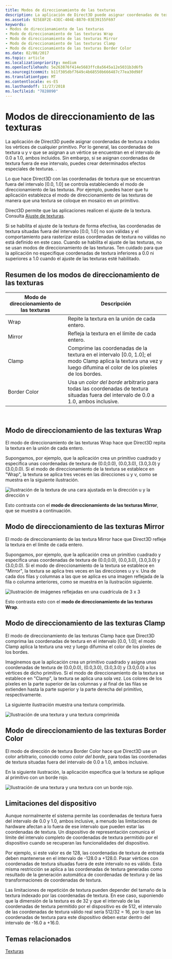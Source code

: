 ```yaml
---
title: Modos de direccionamiento de las texturas
description: La aplicación de Direct3D puede asignar coordenadas de textura a todos los vértices de cualquier primitivo.
ms.assetid: 925E8F2E-43EC-404E-8870-03E39155F697
keywords:
- Modos de direccionamiento de las texturas
- Modo de direccionamiento de las texturas Wrap
- Modo de direccionamiento de las texturas Mirror
- Modo de direccionamiento de las texturas Clamp
- Modo de direccionamiento de las texturas Border Color
ms.date: 02/08/2017
ms.topic: article
ms.localizationpriority: medium
ms.openlocfilehash: 5e263876f414e5683ffc8a5645a12e5031b3d6fb
ms.sourcegitcommit: b11f305dbf7649c4b68550b666487c77ea30d98f
ms.translationtype: MT
ms.contentlocale: es-ES
ms.lasthandoff: 11/27/2018
ms.locfileid: "7828090"
---
```

# <a name="texture-addressing-modes"></a>Modos de direccionamiento de las texturas


La aplicación de Direct3D puede asignar coordenadas de textura a todos los vértices de cualquier primitivo. Por lo general, las coordenadas de textura u y v que se asignan a un vértice se encuentran en el intervalo de 0.0 a 1.0, ambos incluidos. Sin embargo, si se asignan coordenadas de textura fuera de ese intervalo, puedes crear determinados efectos especiales de texturas. .

Lo que hace Direct3D con las coordenadas de textura que se encuentran fuera del intervalo \[0.0, 1.0\] se controla estableciendo el modo de direccionamiento de las texturas. Por ejemplo, puedes hacer que tu aplicación establezca el modo de direccionamiento de las texturas de manera que una textura se coloque en mosaico en un primitivo.

Direct3D permite que las aplicaciones realicen el ajuste de la textura. Consulta [Ajuste de texturas](texture-wrapping.md).

Si se habilita el ajuste de la textura de forma efectiva, las coordenadas de textura situadas fuera del intervalo \[0.0, 1.0\] no son válidas y el comportamiento para rasterizar estas coordenadas de textura no válidas no está definido en este caso. Cuando se habilita el ajuste de las texturas, no se usan modos de direccionamiento de las texturas. Ten cuidado para que la aplicación no especifique coordenadas de textura inferiores a 0.0 ni superiores a 1.0 cuando el ajuste de las texturas esté habilitado.

## <a name="span-idsummaryofthetextureaddressingmodesspanspan-idsummaryofthetextureaddressingmodesspanspan-idsummaryofthetextureaddressingmodesspansummary-of-the-texture-addressing-modes"></a><span id="Summary_of_the_texture_addressing_modes"></span><span id="summary_of_the_texture_addressing_modes"></span><span id="SUMMARY_OF_THE_TEXTURE_ADDRESSING_MODES"></span>Resumen de los modos de direccionamiento de las texturas


| Modo de direccionamiento de las texturas | Descripción                                                                                                                           |
|-------------------------|---------------------------------------------------------------------------------------------------------------------------------------|
| Wrap                    | Repite la textura en la unión de cada entero.                                                                                        |
| Mirror                  | Refleja la textura en el límite de cada entero.                                                                                        |
| Clamp                   | Comprime las coordenadas de la textura en el intervalo \[0.0, 1.0\]; el modo Clamp aplica la textura una vez y luego difumina el color de los píxeles de los bordes. |
| Border Color            | Usa un *color del borde* arbitrario para todas las coordenadas de textura situadas fuera del intervalo de 0.0 a 1.0, ambos inclusive.                         |

 

## <a name="span-idwraptextureaddressmodespanspan-idwraptextureaddressmodespanspan-idwraptextureaddressmodespanwrap-texture-address-mode"></a><span id="Wrap_texture_address_mode"></span><span id="wrap_texture_address_mode"></span><span id="WRAP_TEXTURE_ADDRESS_MODE"></span>Modo de direccionamiento de las texturas Wrap


El modo de direccionamiento de las texturas Wrap hace que Direct3D repita la textura en la unión de cada entero.

Supongamos, por ejemplo, que la aplicación crea un primitivo cuadrado y especifica unas coordenadas de textura de (0.0,0.0), (0.0,3.0), (3.0,3.0) y (3.0,0.0). Si el modo de direccionamiento de la textura se establece en "Wrap", la textura se aplica tres veces en las direcciones u y v, como se muestra en la siguiente ilustración.

![Ilustración de la textura de una cara ajustada en la dirección u y la dirección v](images/wrap.png)

Esto contrasta con el **modo de direccionamiento de las texturas Mirror**, que se muestra a continuación.

## <a name="span-idmirrortextureaddressmodespanspan-idmirrortextureaddressmodespanspan-idmirrortextureaddressmodespanmirror-texture-address-mode"></a><span id="Mirror_texture_address_mode"></span><span id="mirror_texture_address_mode"></span><span id="MIRROR_TEXTURE_ADDRESS_MODE"></span>Modo de direccionamiento de las texturas Mirror


El modo de direccionamiento de las textura Mirror hace que Direct3D refleje la textura en el límite de cada entero.

Supongamos, por ejemplo, que la aplicación crea un primitivo cuadrado y especifica unas coordenadas de textura de (0.0,0.0), (0.0,3.0), (3.0,3.0) y (3.0,0.0). Si el modo de direccionamiento de la textura se establece en "Mirror", la textura se aplica tres veces en las direcciones u y v. Una de cada dos filas y columnas a las que se aplica es una imagen reflejada de la fila o columna anteriores, como se muestra en la ilustración siguiente.

![Ilustración de imágenes reflejadas en una cuadrícula de 3 x 3](images/mirror.png)

Esto contrasta esto con el **modo de direccionamiento de las texturas Wrap**.

## <a name="span-idclamptextureaddressmodespanspan-idclamptextureaddressmodespanspan-idclamptextureaddressmodespanclamp-texture-address-mode"></a><span id="Clamp_texture_address_mode"></span><span id="clamp_texture_address_mode"></span><span id="CLAMP_TEXTURE_ADDRESS_MODE"></span>Modo de direccionamiento de las texturas Clamp


El modo de direccionamiento de las texturas Clamp hace que Direct3D comprima las coordenadas de textura en el intervalo \[0.0, 1.0\]; el modo Clamp aplica la textura una vez y luego difumina el color de los píxeles de los bordes.

Imaginemos que la aplicación crea un primitivo cuadrado y asigna unas coordenadas de textura de (0.0,0.0), (0.0,3.0), (3.0,3.0) y (3.0,0.0) a los vértices de dicho primitivo. Si el modo de direccionamiento de la textura se establece en "Clamp", la textura se aplica una sola vez. Los colores de los píxeles en la parte superior de las columnas y al final de las filas se extienden hasta la parte superior y la parte derecha del primitivo, respectivamente.

La siguiente ilustración muestra una textura comprimida.

![Ilustración de una textura y una textura comprimida](images/clamp.png)

## <a name="span-idbordercolortextureaddressmodespanspan-idbordercolortextureaddressmodespanspan-idbordercolortextureaddressmodespanborder-color-texture-address-mode"></a><span id="Border_Color_texture_address_mode"></span><span id="border_color_texture_address_mode"></span><span id="BORDER_COLOR_TEXTURE_ADDRESS_MODE"></span>Modo de direccionamiento de las texturas Border Color


El modo de dirección de textura Border Color hace que Direct3D use un color arbitrario, conocido como *color del borde*, para todas las coordenadas de textura situadas fuera del intervalo de 0.0 a 1.0, ambos inclusive.

En la siguiente ilustración, la aplicación especifica que la textura se aplique al primitivo con un borde rojo.

![Ilustración de una textura y una textura con un borde rojo.](images/border.png)

## <a name="span-iddevicelimitationsspanspan-iddevicelimitationsspanspan-iddevicelimitationsspandevice-limitations"></a><span id="Device_Limitations"></span><span id="device_limitations"></span><span id="DEVICE_LIMITATIONS"></span>Limitaciones del dispositivo


Aunque normalmente el sistema permite las coordenadas de textura fuera del intervalo de 0.0 y 1.0, ambos inclusive, a menudo las limitaciones de hardware afectan a lo fuera de ese intervalo que pueden estar las coordenadas de textura. Un dispositivo de representación comunica el límite del intervalo completo de coordenadas de textura permitido por el dispositivo cuando se recuperan las funcionalidades del dispositivo.

Por ejemplo, si este valor es de 128, las coordenadas de textura de entrada deben mantenerse en el intervalo de -128.0 a +128.0. Pasar vértices con coordenadas de textura situadas fuera de este intervalo no es válido. Esta misma restricción se aplica a las coordenadas de textura generadas como resultado de la generación automática de coordenadas de textura y de las transformaciones de coordenadas de textura.

Las limitaciones de repetición de textura pueden depender del tamaño de la textura indexado por las coordenadas de textura. En ese caso, suponiendo que la dimensión de la textura es de 32 y que el intervalo de las coordenadas de textura permitido por el dispositivo es de 512, el intervalo de las coordenadas de textura válido real sería 512/32 = 16, por lo que las coordenadas de textura para este dispositivo deben estar dentro del intervalo de -16.0 a +16.0.

## <a name="span-idrelated-topicsspanrelated-topics"></a><span id="related-topics"></span>Temas relacionados


[Texturas](textures.md)

 

 




